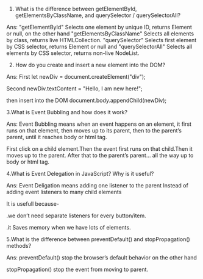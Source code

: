 1. What is the difference between getElementById, getElementsByClassName, and querySelector / querySelectorAll?

Ans:
"getElementById" Selects one element by unique ID, returns Element or null, on the other hand "getElementsByClassName" Selects all elements by class, returns live HTMLCollection.
"querySelector" Selects first element by CSS selector, returns Element or null and "querySelectorAll" Selects all elements by CSS selector, returns non-live NodeList.


2. How do you create and insert a new element into the DOM?

Ans:
First
let newDiv = document.createElement("div");

Second
newDiv.textContent = "Hello, I am new here!";

then insert into the DOM 
document.body.appendChild(newDiv);


3.What is Event Bubbling and how does it work?

Ans:
Event Bubbling means when an event happens on an element, it first runs on that element, then moves up to its parent, then to the parent’s parent, until it reaches body or html tag.

First click on a child element.Then the event first runs on that child.Then it moves up to the parent. After that to the parent’s parent… all the way up to body or html tag.


4.What is Event Delegation in JavaScript? Why is it useful?

Ans:
Event Deligation means adding one listener to the parent Instead of adding event listeners to many child elements


It is usefull because-

.we don’t need separate listeners for every button/item.

.it Saves memory when we have lots of elements.



5.What is the difference between preventDefault() and stopPropagation() methods?


Ans:
preventDefault()  stop the browser’s default behavior on the other hand

stopPropagation() stop the event from moving to parent.